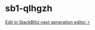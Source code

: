# sb1-qlhgzh

[Edit in StackBlitz next generation editor ⚡️](https://stackblitz.com/~/github.com/dopeboygfx/sb1-qlhgzh)